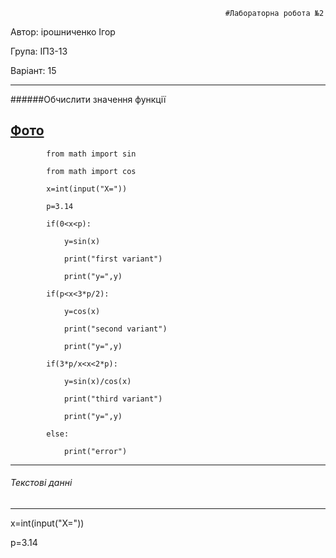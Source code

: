                                                    #Лабораторна робота №2
Автор: ірошниченко Ігор

Група: ІПЗ-13

Варіант: 15

 -----
######Обчислити значення функції 


[Фото](https://photos.app.goo.gl/AxALbfKQ8toKvczLA)
--------------------

            from math import sin

            from math import cos

            x=int(input("X="))

            p=3.14

            if(0<x<p):

                y=sin(x)

                print("first variant")

                print("y=",y)

            if(p<x<3*p/2):

                y=cos(x)

                print("second variant")

                print("y=",y)

            if(3*p/x<x<2*p):

                y=sin(x)/cos(x)

                print("third variant")

                print("y=",y)

            else:

                print("error")
                
--------------------------------------
                
###### Текстові данні
-------------------

x=int(input("X="))

p=3.14

 
